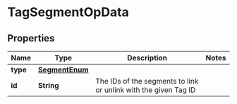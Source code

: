 # TagSegmentOpData

## Properties
Name | Type | Description | Notes
------------ | ------------- | ------------- | -------------
**type** | [**SegmentEnum**](SegmentEnum.md) |  | 
**id** | **String** | The IDs of the segments to link or unlink with the given Tag ID | 
